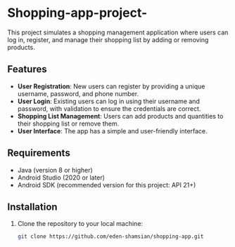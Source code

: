 # Shopping-app-project-

This project simulates a shopping management application where users can log in, register, and manage their shopping list by adding or removing products.

## Features

- **User Registration**: New users can register by providing a unique username, password, and phone number.
- **User Login**: Existing users can log in using their username and password, with validation to ensure the credentials are correct.
- **Shopping List Management**: Users can add products and quantities to their shopping list or remove them.
- **User Interface**: The app has a simple and user-friendly interface.

## Requirements

- Java (version 8 or higher)
- Android Studio (2020 or later)
- Android SDK (recommended version for this project: API 21+)

## Installation

1. Clone the repository to your local machine:
   ```bash
   git clone https://github.com/eden-shamsian/shopping-app.git
